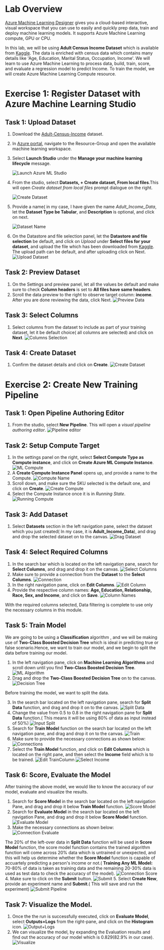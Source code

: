 # Lab Overview
[Azure Machine Learning Designer](https://docs.microsoft.com/en-us/azure/machine-learning/concept-designer) gives you a cloud-based interactive, visual workspace that you can use to easily and quickly prep data, train and deploy machine learning models. It supports Azure Machine Learning compute, GPU or CPU.

In this lab, we will be using **Adult Census Income Dataset** which is available from [Kaggle](https://www.kaggle.com/uciml/adult-census-income). The data is enriched with census data which contains many details like 'Age, Education, Marital Status, Occupation, Income'. We will learn to use Azure Machine Learning to process data, build, train, score, and evaluate a regression model to predict Income. To train the model, we will create Azure Machine Learning Compute resource. 

# Exercise 1: Register Dataset with Azure Machine Learning Studio

## Task 1: Upload Dataset

1. Download the [Adult-Census-Income](https://www.kaggle.com/uciml/adult-census-income) dataset.
2. In [Azure portal](https://login.microsoftonline.com/organizations/oauth2/v2.0/authorize?redirect_uri=https%3A%2F%2Fportal.azure.com%2Fsignin%2Findex%2F&response_type=code%20id_token&scope=https%3A%2F%2Fmanagement.core.windows.net%2F%2Fuser_impersonation%20openid%20email%20profile&state=OpenIdConnect.AuthenticationProperties%3D9RbHacLBqoneUWLcGM_b3Hf4Un0_XF3G6VNFoeQbojsIL_NUijyDA3SQxFnjKfMXMJgFE9lYjgnvzIb_OXEAHAXnHf2ajNgAN-66jBKMXWtGmMZccGIhuAkzh6mdE_FFIhhXSHlzT6Qh4MaHh8O1CzeX-TV1WZT0or4jlisi2wpULvkXxZKiyXoc2ar7wlvrHygXnwHGONjykyeIPc75z9XKViw97tRLJU7w3to1NQu7e81EudsNTRXgS3iLCoDq-CdO8nvQpXVyo1JQW5ZHF9bmzolk6fVqmuS4V5zLkigbWl3zKaTilO2D9InFuix2ELViBI21pHlppN0jUEIF4UDshHfrV8kBYsnAWuaWyq2UDKBZzEKpgJ9YtO2ry0CHMe5oezXuSnXbe4EpxSWQ8A&response_mode=form_post&nonce=637738305446507717.MzY3YmU4OWQtZGY1NS00Y2YzLTliZDgtNTk5YTQ4ZjE2MWJjYjZkMzM5NmUtZjZkMy00ZWExLTg4NmYtYzQ3NjY3YzFlNTAz&client_id=c44b4083-3bb0-49c1-b47d-974e53cbdf3c&site_id=501430&client-request-id=fff3e214-45e3-459b-b648-d995087b6b08&x-client-SKU=ID_NET472&x-client-ver=6.11.0.0&sso_reload=true), navigate to the Resource-Group and open the available machine learning workspace.
3. Select **Launch Studio** under the **Manage your machine learning lifecycle** message.

   ![Launch Azure ML Studio](https://github.com/SD-14/EduLabs/blob/main/MachineLearning/ML%20Labs/Module%201/Images/01.png)

4. From the studio, select **Datasets, + Create dataset, From local files**.This will open *Create dataset from local files* prompt dialogue on the right.

   ![Create Dataset](https://github.com/SD-14/EduLabs/blob/main/MachineLearning/ML%20Labs/Module%201/Images/02.png)
   
5. Provide a name( in my case, I have given the name *Adult_Income_Data*, let the **Dataset Type be Tabular**, and **Description** is optional, and click on next.

   ![Dataset Name](https://github.com/SD-14/EduLabs/blob/main/MachineLearning/ML%20Labs/Module%201/Images/03.png)
6. On the Datastore and file selection panel, let the **Datastore and file selection** be default, and click on *Upload* under **Select files for your dataset**, and upload the file which has been downloaded from [Kaggle](https://www.kaggle.com/uciml/adult-census-income). The upload path can be default, and after uploading click on Next.
![Upload Dataset](https://github.com/SD-14/EduLabs/blob/main/MachineLearning/ML%20Labs/Module%201/Images/04.png)

## Task 2: Preview Dataset

1. On the Settings and preview panel, let all the values be default and make sure to check **Column headers** is set to **All files have same headers**.
2. Scroll the data preview to the right to observe target column: **income**. After you are done reviewing the data, click Next.
![Preview Data](https://github.com/SD-14/EduLabs/blob/main/MachineLearning/ML%20Labs/Module%201/Images/05.png)
   
## Task 3: Select Columns

1. Select columns from the dataset to include as part of your training dataset, let it be default choice( all columns are selected) and click on **Next**.
![Columns Selection](https://github.com/SD-14/EduLabs/blob/main/MachineLearning/ML%20Labs/Module%201/Images/06.png)
   
## Task 4: Create Dataset

1. Confirm the dataset details and click on **Create**.
![Create Dataset](https://github.com/SD-14/EduLabs/blob/main/MachineLearning/ML%20Labs/Module%201/Images/07.png)
   
# Exercise 2: Create New Training Pipeline

## Task 1: Open Pipeline Authoring Editor

1. From the studio, select **New Pipeline**. This will open a *visual pipeline authoring editor*.
![Pipeline editor](https://github.com/SD-14/EduLabs/blob/main/MachineLearning/ML%20Labs/Module%201/Images/08.png)

## Task 2: Setup Compute Target

1. In the settings panel on the right, select **Select Compute Type as Compute instance**, and click on **Create Azure ML Compute Instance**.
![ML Compute](https://github.com/SD-14/EduLabs/blob/main/MachineLearning/ML%20Labs/Module%201/Images/09.png)
2. A **Create Compute Instance Panel** opens up, and provide a name to the Compute.
![Compute Name](https://github.com/SD-14/EduLabs/blob/main/MachineLearning/ML%20Labs/Module%201/Images/10.png)
3. Scroll down, and make sure the SKU selected is the default one, and click on **Create**.
![Create Compute](https://github.com/SD-14/EduLabs/blob/main/MachineLearning/ML%20Labs/Module%201/Images/011.png)
4. Select the Compute Instance once it is in *Running State*.
![Running Compute](https://github.com/SD-14/EduLabs/blob/main/MachineLearning/ML%20Labs/Module%201/Images/13.png)
   
## Task 3: Add Dataset

1. Select **Datasets** section in the left navigation pane, select the dataset which you just created( In my case, it is **Adult_Income_Data**), and drag and drop the selected dataset on to the canvas.
![Drag Dataset](https://github.com/SD-14/EduLabs/blob/main/MachineLearning/ML%20Labs/Module%201/Images/14.png)
   
## Task 4: Select Required Columns

1. In the search bar which is located on the left navigation pane, search for **Select Columns**, and drag and drop it on the canvas.
![Select Columns](https://github.com/SD-14/EduLabs/blob/main/MachineLearning/ML%20Labs/Module%201/Images/15.png)
2. Make sure to provide a connection from the **Dataset** to the **Select Columns**.
![Connection](https://github.com/SD-14/EduLabs/blob/main/MachineLearning/ML%20Labs/Module%201/Images/16.png)
3. In the right navigation pane, click on **Edit Columns**.
![Edit Column](https://github.com/SD-14/EduLabs/blob/main/MachineLearning/ML%20Labs/Module%201/Images/17.png)
4. Provide the respective column names: **Age, Education, Relationship, Race, Sex, and Income**, and click on **Save**.
![Column Names](https://github.com/SD-14/EduLabs/blob/main/MachineLearning/ML%20Labs/Module%201/Images/18.png)
   
With the required columns selected, Data filtering is complete to use only the necessary columns in this module.

## Task 5: Train Model

We are going to be using a **Classification** algorithm , and we will be making use of **Two-Class Boosted Decision Tree** which is ideal in predicting true or false scenario.Hence, we want to train our model, and we begin to split the data before training our model.

1. In the left navigation pane, click on **Machine Learning Algorithms** and scroll down until you find **Two-Class Boosted Decision Tree**.
![ML Algorithm](https://github.com/SD-14/EduLabs/blob/main/MachineLearning/ML%20Labs/Module%201/Images/19.png)
2. Drag and drop the **Two-Class Boosted Decision Tree** on to the canvas.
![Decision Tree](https://github.com/SD-14/EduLabs/blob/main/MachineLearning/ML%20Labs/Module%201/Images/20.png)

Before training the model, we want to split the data.

3. In the search bar located on the left navigation pane, search for **Split Data** function, and drag and drop it on to the canvas.
![Split Data](https://github.com/SD-14/EduLabs/blob/main/MachineLearning/ML%20Labs/Module%201/Images/21.png)
4. Change the value from 0.5 to 0.8 in the right navigation pane for **Split Data** function.( This means it will be using 80% of data as input instead of 50%)
![Input Split](https://github.com/SD-14/EduLabs/blob/main/MachineLearning/ML%20Labs/Module%201/Images/22.png)
5. Search for **Train Model** function on the search bar located on the left navigation pane, and drag and drop it on to the canvas.
![Train](https://github.com/SD-14/EduLabs/blob/main/MachineLearning/ML%20Labs/Module%201/Images/23.png)
6. Make sure to provide the necessary connections as shown below:
![Connections](https://github.com/SD-14/EduLabs/blob/main/MachineLearning/ML%20Labs/Module%201/Images/24.png)
7. Select the **Train Model** function, and click on **Edit Columns** which is located on the right pane, and then select the **Income** field which is to be trained.
![Edit TrainColumn](https://github.com/SD-14/EduLabs/blob/main/MachineLearning/ML%20Labs/Module%201/Images/25.png)
![Select Income](https://github.com/SD-14/EduLabs/blob/main/MachineLearning/ML%20Labs/Module%201/Images/26.png)
   
## Task 6: Score, Evaluate the Model

After training the above model, we would like to know the accuracy of our model, evaluate and visualize the results.

1. Search for **Score Model** in the search bar located on the left navigation Pane, and drag and drop it below **Train Model** function.
![Score Model](https://github.com/SD-14/EduLabs/blob/main/MachineLearning/ML%20Labs/Module%201/Images/27.png)
2. Search for **Evaluate Model** in the search bar located on the left navigation Pane, and drag and drop it below **Score Model** function. 
![Evaluate Model](https://github.com/SD-14/EduLabs/blob/main/MachineLearning/ML%20Labs/Module%201/Images/28.png)
3. Make the necessary connections as shown below:
![Connection Evaluate](https://github.com/SD-14/EduLabs/blob/main/MachineLearning/ML%20Labs/Module%201/Images/29.png)
   
The 20% of the left-over data in **Split Data** function will be used in **Score Model** function, the score model function contains the trained algorithm function will come across 20% data which is untrained or unexpected, and this will help us determine whether the **Score Model** function is capable of accuartely predicting a person's income or not.( **Training Any ML Model:** 70-80% of data is taken as training data and the remaining 20-30% data is used as test data to check the accuracy of the model).
![Connection Score](https://github.com/SD-14/EduLabs/blob/main/MachineLearning/ML%20Labs/Module%201/Images/30.png)
4. Make sure to click on the **Submit** button.
![Submit](https://github.com/SD-14/EduLabs/blob/main/MachineLearning/ML%20Labs/Module%201/Images/31.png)
5. Select **Create New**, provide an experiment name and **Submit**.( This will save and run the experiment)
![Submit Pipeline](https://github.com/SD-14/EduLabs/blob/main/MachineLearning/ML%20Labs/Module%201/Images/32.png)
   
## Task 7: Visualize the Model.

1. Once the the run is successfully executed, click on **Evaluate Model**, select **Outputs+Logs** from the right-pane, and click on the **Histogram** icon.
![Output+Logs](https://github.com/SD-14/EduLabs/blob/main/MachineLearning/ML%20Labs/Module%201/Images/33.png)
2. We can visualize the model, by expanding the Evaluation results and find out the accuracy of our model which is 0.829(82.9% in our case).
![Visualize](https://github.com/SD-14/EduLabs/blob/main/MachineLearning/ML%20Labs/Module%201/Images/34.png)
